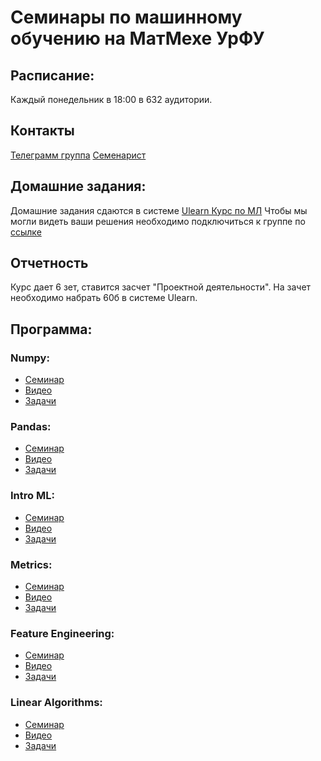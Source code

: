 # Семинары по машинному обучению на МатМехе УрФУ

## Расписание:
Каждый понедельник в 18:00 в 632 аудитории.

## Контакты
[Телеграмм группа](https://t.me/mlmathmech)
[Семенарист](https://t.me/samstikhin)

## Домашние задания:
Домашние задания сдаются в системе [Ulearn Курс по МЛ](https://ulearn.me/Course/ml)
Чтобы мы могли видеть ваши решения необходимо подключиться к группе по [ссылке](https://ulearn.me/Account/JoinGroup?hash=6e38a537-a831-46bf-8200-99aabe35f59a)

## Отчетность
Курс дает 6 зет, ставится засчет "Проектной деятельности". На зачет необходимо набрать 60б в системе Ulearn.

## Программа:
### Numpy:

* [Семинар](https://nbviewer.jupyter.org/github/samstikhin/mlmathmech/blob/master/01-Numpy/Numpy.ipynb)
* [Видео](https://yadi.sk/i/yE9Lv3u-JK8xkw)
* [Задачи](https://ulearn.me/course/ml/Zhordanova_forma_7d15e706-7661-44d4-98a0-5018aaa3e57b)

### Pandas:

* [Семинар](https://nbviewer.jupyter.org/github/samstikhin/mlmathmech/blob/master/02-Pandas/Pandas.ipynb)
* [Видео](https://yadi.sk/i/yUq8Pr3dYFAFYw)
* [Задачи](https://ulearn.me/course/ml/PodFreym_Vandermonda_fcbbff19-225e-4c58-b6f4-95dfbab7eff9)

### Intro ML:

* [Семинар](https://nbviewer.jupyter.org/github/samstikhin/mlmathmech/blob/master/03-IntroML/IntroML.ipynb)
* [Видео](https://yadi.sk/i/tLJCVEuzgjT1FQ)
* [Задачи](https://ulearn.me/course/ml/Pervoe_obuchenie_156b928d-3952-4eab-993f-9be48490893c)

### Metrics:

* [Семинар](https://nbviewer.jupyter.org/github/samstikhin/mlmathmech/blob/master/04-Metrics/Metrics%20%26%20Search.ipynb)
* [Видео](https://yadi.sk/i/wCHCVD8XogEHvA)
* [Задачи](https://ulearn.me/course/ml/Osnovy_metrik_klassifikatsii_abff3d09-8c9c-4db1-8821-7b8ec3cabd4b)

### Feature Engineering:

* [Семинар](https://nbviewer.jupyter.org/github/samstikhin/mlmathmech/blob/master/05-Features/Features.ipynb)
* [Видео](https://yadi.sk/i/wCHCVD8XogEHvA)
* [Задачи](https://ulearn.me/course/ml/Udalenie_Nan_3c3329c6-a1e3-450f-92b0-38bbd2befb81)

### Linear Algorithms:

* [Семинар](https://nbviewer.jupyter.org/github/samstikhin/mlmathmech/blob/master/06-linear/linmodels.ipynb)
* [Видео](https://yadi.sk/i/SqocaB2BCvVt-A)
* [Задачи](https://ulearn.me/course/ml/Chestnaya_regressiya_7bf6e0eb-d34c-4389-8c15-d99024821468)


